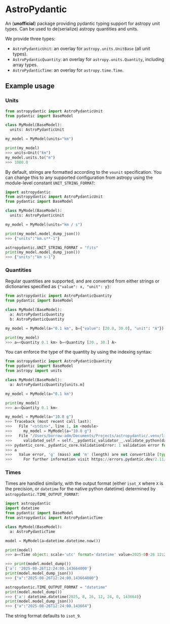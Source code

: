 AstroPydantic
=============

An (**unofficial**) package providing pydantic typing support for astropy
unit types. Can be used to de(serialize) astropy quantities and units.

We provide three types:

- `AstroPydanticUnit`: an overlay for `astropy.units.UnitBase` (all unit types).
- `AstroPydanticQuantity`: an overlay for `astropy.units.Quantity`, including
  array types.
- `AstroPydanticTime`: an overlay for `astropy.time.Time`.

Example usage
-------------

### Units

```python
from astropydantic import AstroPydanticUnit
from pydantic import BaseModel

class MyModel(BaseModel):
  units: AstroPydanticUnit

my_model = MyModel(units="km")

print(my_model)
>>> units=Unit("km")
my_model.units.to("m")
>>> 1000.0
```

By default, strings are formatted according to the `vounit` specification. You can
change this to any supported configuration from astropy using the module-level
constant `UNIT_STRING_FORMAT`:

```python
import astropydantic
from astropydantic import AstroPydanticUnit
from pydantic import BaseModel

class MyModel(BaseModel):
  units: AstroPydanticUnit

my_model = MyModel(units="km / s")

print(my_model.model_dump_json())
>>> {"units":"km.s**-1"}

astropydantic.UNIT_STRING_FORMAT = "fits"
print(my_model.model_dump_json())
>>> {"units":"km s-1"}
```


### Quantities

Regular quantities are supported, and are converted from either strings or
dictionaries specified as `{"value": x, "unit": y}`:

```python
from astropydantic import AstroPydanticQuantity
from pydantic import BaseModel

class MyModel(BaseModel):
  a: AstroPydanticQuantity
  b: AstroPydanticQuantity 

my_model = MyModel(a="0.1 km", b={"value": [20.0, 30.0], "unit": "A"})

print(my_model)
>>> a=<Quantity 0.1 km> b=<Quantity [20., 30.] A>
```

You can enforce the type of the quantity by using the indexing syntax:

```python
from astropydantic import AstroPydanticQuantity
from pydantic import BaseModel
from astropy import units

class MyModel(BaseModel):
  a: AstroPydanticQuantity[units.m]

my_model = MyModel(a="0.1 km")

print(my_model)
>>> a=<Quantity 0.1 km> 

my_model = MyModel(a="10.0 g")
>>> Traceback (most recent call last):
>>>   File "<stdin>", line 1, in <module>
>>>     my_model = MyModel(a="10.0 g")
>>>   File "/Users/borrow-adm/Documents/Projects/astropydantic/.venv/lib/python3.13/site-packages/pydantic/main.py", line 253, in __init__
>>>     validated_self = self.__pydantic_validator__.validate_python(data, self_instance=self)
>>> pydantic_core._pydantic_core.ValidationError: 1 validation error for MyModel
>>> a
>>>   Value error, 'g' (mass) and 'm' (length) are not convertible [type=value_error, input_value=<Quantity 10. g>, input_type=Quantity]
>>>     For further information visit https://errors.pydantic.dev/2.11/v/value_error
```

### Times

Times are handled similarly, with the output format (either `isot_X` where `X` is the precision,
or `datetime` for the native python datetime) determined by
`astropydantic.TIME_OUTPUT_FORMAT`:

```python
import astropydantic
import datetime
from pydantic import BaseModel
from astropydantic import AstroPydanticTime

class MyModel(BaseModel):
  a: AstroPydanticTime

model = MyModel(a=datetime.datetime.now())

print(model)
>>> a=<Time object: scale='utc' format='datetime' value=2025-08-26 12:24:00.143664>

>>> print(model.model_dump())
{'a': '2025-08-26T12:24:00.143664000'}
print(model.model_dump_json())
>>> {"a":"2025-08-26T12:24:00.143664000"}

astropydantic.TIME_OUTPUT_FORMAT = "datetime"
print(model.model_dump())
>>> {'a': datetime.datetime(2025, 8, 26, 12, 24, 0, 143664)}
print(model.model_dump_json())
>>> {"a":"2025-08-26T12:24:00.143664"}
```

The string format defaults to `isot_9`.